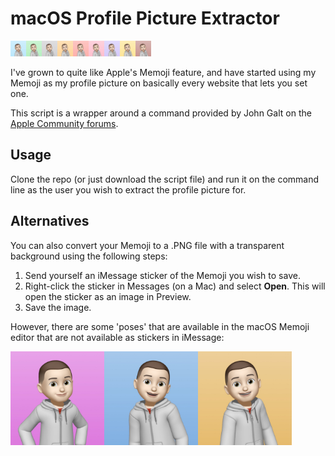 # macOS Profile Picture Extractor

<img src='/images/banner/memoji-00001.png' width='25'><img src='/images/banner/memoji-00002.png' width='25'><img src='/images/banner/memoji-00003.png' width='25'><img src='/images/banner/memoji-00004.png' width='25'><img src='/images/banner/memoji-00005.png' width='25'><img src='/images/banner/memoji-00006.png' width='25'><img src='/images/banner/memoji-00007.png' width='25'><img src='/images/banner/memoji-00008.png' width='25'><img src='/images/banner/memoji-00009.png' width='25'>



I've grown to quite like Apple's Memoji feature, and have started using my Memoji as my profile picture on basically every website that lets you set one. 



This script is a wrapper around a command provided by John Galt on the [Apple Community forums](https://discussions.apple.com/thread/8027172?sortBy=best). 




## Usage

Clone the repo (or just download the script file) and run it on the command line as the user you wish to extract the profile picture for. 

## Alternatives

You can also convert your Memoji to a .PNG file with a transparent background using the following steps:

1. Send yourself an iMessage sticker of the Memoji you wish to save.
2. Right-click the sticker in Messages (on a Mac) and select **Open**. This will open the sticker as an image in Preview.
3. Save the image.

However, there are some 'poses' that are available in the macOS Memoji editor that are not available as stickers in iMessage:

<img src='/images/macos-editor-only/pic10336.jpg' width='150'><img src='/images/macos-editor-only/pic18403.jpg' width='150'><img src='/images/macos-editor-only/pic19964.jpg' width='150'>





